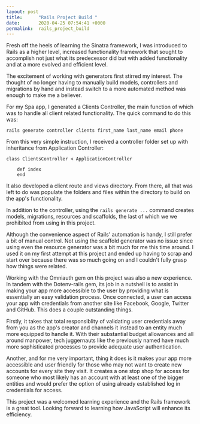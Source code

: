 ```yaml
---
layout: post
title:      "Rails Project Build "
date:       2020-04-25 07:54:41 +0000
permalink:  rails_project_build
---
```



Fresh off the heels of learning the Sinatra framework, I was introduced to Rails as a higher level, increased functionality framework that sought to accomplish not just what its predecessor did but with added functionality and at a more evolved and efficient level.

The excitement of working with generators first stirred my interest. The thought of no longer having to manually build models, controllers and migrations by hand and instead switch to a more automated method was enough to make me a believer.

For my Spa app, I generated a Clients Controller, the main function of which was to handle all client related functionality.  The quick command to do this was:

```
rails generate controller clients first_name last_name email phone
```

From this very simple instruction, I received a controller folder set up with inheritance from Application Controller:
```
class ClientsController < ApplicationController

    def index
    end 
```

It also developed a client route and views directory. From there, all that was left to do was populate the folders and files within the directory to build on the app's functionality.

In addition to the controller, using the  `rails generate ...`  command creates models, migrations, resources and scaffolds, the last of which we we prohibited from using in this project. 

Although the convenience aspect of Rails' automation is handy, I still prefer a bit of manual control. Not using the scaffold generator was no issue since using even the resource generator was a bit much for me this time around. I used it on my first attempt at this project and ended up having to scrap and start over because there was so much going on and I couldn't fully grasp how things were related.

Working with the Omniauth gem on this project was also a new experience. In tandem with the Dotenv-rails gem,  its job in a nutshell is to assist in making your app more accessible to the user by providing what is essentially an easy validation process. Once connected, a user can access your app with credentials from another site like Facebook, Google, Twitter and GitHub. This does a couple outstanding things. 

Firstly, it takes that total responsiblity of validating user credentials away from you as the app's creator and channels it instead to an entity much more equipped to handle it. With their substantial budget allowances and all around manpower, tech juggernauts like the previously named have much more sophisticated processes to provide adequate user authentication.

Another, and for me very important, thing it does is it makes your app more accessible and user friendly for those who may not want to create new accounts for every site they visit. It creates a one stop shop for access for someone who most likely has an account with at least one of the bigger entities and would prefer the option of using already established log in credentials for access.

This project was a welcomed learning experience and the Rails framework is a great tool. Looking forward to learning how JavaScript will enhance its efficiency.

